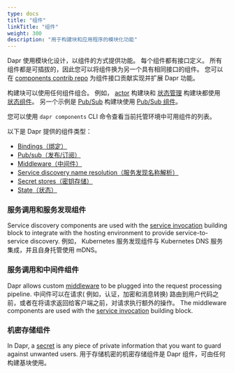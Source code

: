 ```yaml
---
type: docs
title: "组件"
linkTitle: "组件"
weight: 300
description: "用于构建块和应用程序的模块化功能"
---
```


Dapr 使用模块化设计，以组件的方式提供功能。 每个组件都有接口定义。  所有组件都是可插拔的，因此您可以将组件换为另一个具有相同接口的组件。 您可以在 [components contrib repo](https://github.com/dapr/components-contrib) 为组件接口贡献实现并扩展 Dapr 功能。

 构建块可以使用任何组件组合。 例如， [actor]({{X12X}}) 构建块和 [状态管理]({{X13X}}) 构建块都使用 [状态组件](https://github.com/dapr/components-contrib/tree/master/state)。  另一个示例是 [Pub/Sub]({{X14X}}) 构建块使用 [ Pub/Sub 组件](https://github.com/dapr/components-contrib/tree/master/pubsub)。

 您可以使用 `dapr components` CLI 命令查看当前托管环境中可用组件的列表。

 以下是 Dapr 提供的组件类型：

* [Bindings（绑定）](https://github.com/dapr/components-contrib/tree/master/bindings)
* [Pub/sub（发布/订阅）](https://github.com/dapr/components-contrib/tree/master/pubsub)
* [Middleware（中间件）](https://github.com/dapr/components-contrib/tree/master/middleware)
* [Service discovery name resolution（服务发现名称解析）](https://github.com/dapr/components-contrib/tree/master/nameresolution)
* [Secret stores（密钥存储）](https://github.com/dapr/components-contrib/tree/master/secretstores)
* [State（状态）](https://github.com/dapr/components-contrib/tree/master/state)

### 服务调用和服务发现组件
Service discovery components are used with the [service invocation]({{X22X}}) building block to integrate with the hosting environment to provide service-to-service discovery. 例如， Kubernetes 服务发现组件与 Kubernetes DNS 服务集成，并且自身托管使用 mDNS。

### 服务调用和中间件组件
Dapr allows custom [middleware]({{X24X}})  to be plugged into the request processing pipeline. 中间件可以在请求( 例如，认证，加密和消息转换) 路由到用户代码之前，或者在将请求返回给客户端之前，对请求执行额外的操作。 The middleware components are used with the [service invocation]({{X25X}}) building block.

### 机密存储组件
In Dapr, a [secret]({{X28X}}) is any piece of private information that you want to guard against unwanted users. 用于存储机密的机密存储组件是 Dapr 组件，可由任何构建基块使用。
